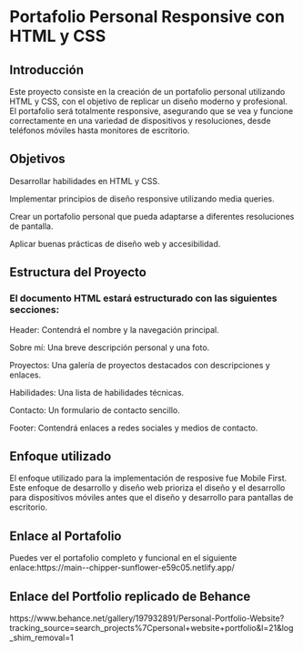 <h1>Portafolio Personal Responsive con HTML y CSS</h1>
<h2>Introducción</h2>
<p>Este proyecto consiste en la creación de un portafolio personal utilizando HTML y CSS, con el objetivo de replicar un diseño moderno y profesional. El portafolio será totalmente responsive, asegurando que se vea y funcione correctamente en una variedad de dispositivos y resoluciones, desde teléfonos móviles hasta monitores de escritorio.</p>
<h2>Objetivos</h2>
<p>Desarrollar habilidades en HTML y CSS.</p>
<p>Implementar principios de diseño responsive utilizando media queries.</p>
<p>Crear un portafolio personal que pueda adaptarse a diferentes resoluciones de pantalla.</p>
<p>Aplicar buenas prácticas de diseño web y accesibilidad.</p>

<h2>Estructura del Proyecto</h2>
<h3>El documento HTML estará estructurado con las siguientes secciones:</h3>
<p>Header: Contendrá el nombre y la navegación principal.</p>
<p>Sobre mí: Una breve descripción personal y una foto.</p>
<p>Proyectos: Una galería de proyectos destacados con descripciones y enlaces.</p>
<p>Habilidades: Una lista de habilidades técnicas.</p>
<p>Contacto: Un formulario de contacto sencillo.</p>
<p>Footer: Contendrá enlaces a redes sociales y medios de contacto.</p>

<h2>Enfoque utilizado</h2>
<p>El enfoque utilizado para la implementación de resposive fue Mobile First. Este enfoque de desarrollo y diseño web prioriza el diseño y el desarrollo para dispositivos móviles antes que el diseño y desarrollo para pantallas de escritorio.</p>

<h2>Enlace al Portafolio</h2>
<p>Puedes ver el portafolio completo y funcional en el siguiente enlace:https://main--chipper-sunflower-e59c05.netlify.app/</p>

<h2>Enlace del Portfolio replicado de Behance</h2>
<p>https://www.behance.net/gallery/197932891/Personal-Portfolio-Website?tracking_source=search_projects%7Cpersonal+website+portfolio&l=21&log_shim_removal=1</p>




